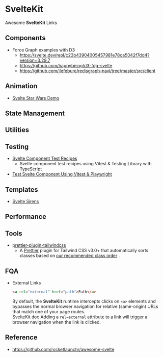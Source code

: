 # SvelteKit

Awesome **SvelteKit** Links

## Components

- Force Graph examples with D3
	- https://svelte.dev/repl/c23b43904005457981e78ca5042f7dd4?version=3.29.7
	- https://github.com/happybeing/d3-fdg-svelte
	- https://github.com/jlefebure/redisgraph-navi/tree/master/src/client

## Animation

- [Svelte Star Wars Demo](https://github.com/geoffrich/star-wars-demo-svelte)

## State Management

## Utilities

## Testing

- [Svelte Component Test Recipes](https://github.com/davipon/svelte-component-test-recipes)
	- Svelte component test recipes using Vitest & Testing Library with TypeScript
- [Test Svelte Component Using Vitest & Playwright](https://davipon.hashnode.dev/test-svelte-component-using-vitest-playwright)

## Templates

- [Svelte Sirens](https://github.com/Svelte-Sirens/svelte-sirens)

## Performance

## Tools

- [prettier-plugin-tailwindcss](https://github.com/tailwindlabs/prettier-plugin-tailwindcss)
	- A [Prettier](https://prettier.io/) plugin for Tailwind CSS v3.0+ that automatically sorts classes based
	  on [our recommended class order](https://tailwindcss.com/blog/automatic-class-sorting-with-prettier#how-classes-are-sorted)
	  .

## FQA

- External Links
  ```html
  <a rel="external" href="path">Path</a>
  ```
  By default, the **SvelteKit** runtime intercepts clicks on `<a>` elements and bypasses the normal browser navigation
  for relative (same-origin) URLs that match one of your page routes. <br/>
  SvelteKit doc Adding a `rel=external` attribute to a link will trigger a browser navigation when the link is clicked.

## Reference

- https://github.com/rocketlaunchr/awesome-svelte
